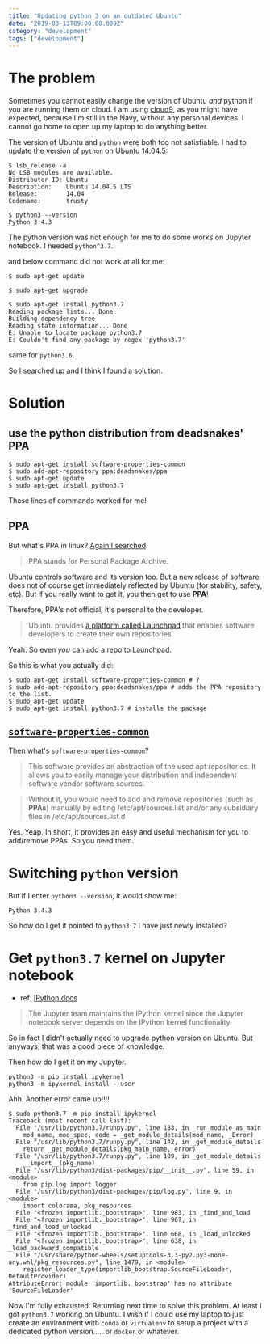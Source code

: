 ```yaml
---
title: "Updating python 3 on an outdated Ubuntu"
date: "2019-03-13T09:00:00.009Z"
category: "development"
tags: ["development"]
---
```

# The problem
Sometimes you cannot easily change the version of Ubuntu _and_ python if you are running them on cloud. I am using [cloud9](c9.io), as you might have expected, because I'm still in the Navy, without any personal devices. I cannot go home to open up my laptop to do anything better.

The version of Ubuntu and `python` were both too not satisfiable. I had to update the version of `python` on Ubuntu 14.04.5:
```
$ lsb_release -a
No LSB modules are available.
Distributor ID: Ubuntu
Description:    Ubuntu 14.04.5 LTS
Release:        14.04
Codename:       trusty

$ python3 --version
Python 3.4.3
```

The python version was not enough for me to do some works on Jupyter notebook. I needed `python^3.7`. 

and below command did not work at all for me:
```
$ sudo apt-get update

$ sudo apt-get upgrade

$ sudo apt-get install python3.7
Reading package lists... Done
Building dependency tree       
Reading state information... Done
E: Unable to locate package python3.7
E: Couldn't find any package by regex 'python3.7'
```
same for `python3.6`.

So [I searched up](https://docs.python-guide.org/starting/install3/linux/) and I think I found a solution.

# Solution
## use the python distribution from deadsnakes' PPA
```
$ sudo apt-get install software-properties-common
$ sudo add-apt-repository ppa:deadsnakes/ppa
$ sudo apt-get update
$ sudo apt-get install python3.7
```
These lines of commands worked for me!

## PPA
But what's PPA in linux? [Again I searched](https://itsfoss.com/ppa-guide/).
> PPA stands for Personal Package Archive.

Ubuntu controls software and its version too. But a new release of software does not of course get immediately reflected by Ubuntu (for stability, safety, etc). But if you really want to get it, you then get to use **PPA**!

Therefore, PPA's not official, it's personal to the developer. 

> Ubuntu provides [a platform called Launchpad](https://launchpad.net/ubuntu) that enables software developers to create their own repositories.

Yeah. So even _you_ can add a repo to Launchpad.

So this is what you actually did:
```
$ sudo apt-get install software-properties-common # ?
$ sudo add-apt-repository ppa:deadsnakes/ppa # adds the PPA repository to the list.
$ sudo apt-get update
$ sudo apt-get install python3.7 # installs the package
```

## [`software-properties-common`](https://askubuntu.com/questions/1000118/what-is-software-properties-common)

Then what's `software-properties-common`?

> This software provides an abstraction of the used apt repositories. It allows you to easily manage your distribution and independent software vendor software sources.

> Without it, you would need to add and remove repositories (such as **PPAs**) manually by editing /etc/apt/sources.list and/or any subsidiary files in /etc/apt/sources.list.d

Yes. Yeap. In short, it provides an easy and useful mechanism for you to add/remove PPAs. So you need them.

# Switching `python` version
But if I enter `python3 --version`, it would show me:
```
Python 3.4.3
```
So how do I get it pointed to `python3.7` I have just newly installed?

# Get `python3.7` kernel on Jupyter notebook
- ref: [IPython docs](https://ipython.readthedocs.io/en/latest/install/kernel_install.html)

> The Jupyter team maintains the IPython kernel since the Jupyter notebook server depends on the IPython kernel functionality.

So in fact I didn't actually need to upgrade python version on Ubuntu. But anyways, that was a good piece of knowledge.

Then how do I get it on my Jupyter.

```
python3 -m pip install ipykernel
python3 -m ipykernel install --user
```

Ahh. Another error came up!!!!
```
$ sudo python3.7 -m pip install ipykernel                                                                                         
Traceback (most recent call last):
  File "/usr/lib/python3.7/runpy.py", line 183, in _run_module_as_main
    mod_name, mod_spec, code = _get_module_details(mod_name, _Error)
  File "/usr/lib/python3.7/runpy.py", line 142, in _get_module_details
    return _get_module_details(pkg_main_name, error)
  File "/usr/lib/python3.7/runpy.py", line 109, in _get_module_details
    __import__(pkg_name)
  File "/usr/lib/python3/dist-packages/pip/__init__.py", line 59, in <module>
    from pip.log import logger
  File "/usr/lib/python3/dist-packages/pip/log.py", line 9, in <module>
    import colorama, pkg_resources
  File "<frozen importlib._bootstrap>", line 983, in _find_and_load
  File "<frozen importlib._bootstrap>", line 967, in _find_and_load_unlocked
  File "<frozen importlib._bootstrap>", line 668, in _load_unlocked
  File "<frozen importlib._bootstrap>", line 638, in _load_backward_compatible
  File "/usr/share/python-wheels/setuptools-3.3-py2.py3-none-any.whl/pkg_resources.py", line 1479, in <module>
    register_loader_type(importlib_bootstrap.SourceFileLoader, DefaultProvider)
AttributeError: module 'importlib._bootstrap' has no attribute 'SourceFileLoader'
```
Now I'm fully exhausted. Returning next time to solve this problem. At least I got `python3.7` working on Ubuntu. I wish if I could use my laptop to just create an environment with `conda` or `virtualenv` to setup a project with a dedicated python version..... or `docker` or whatever. 



